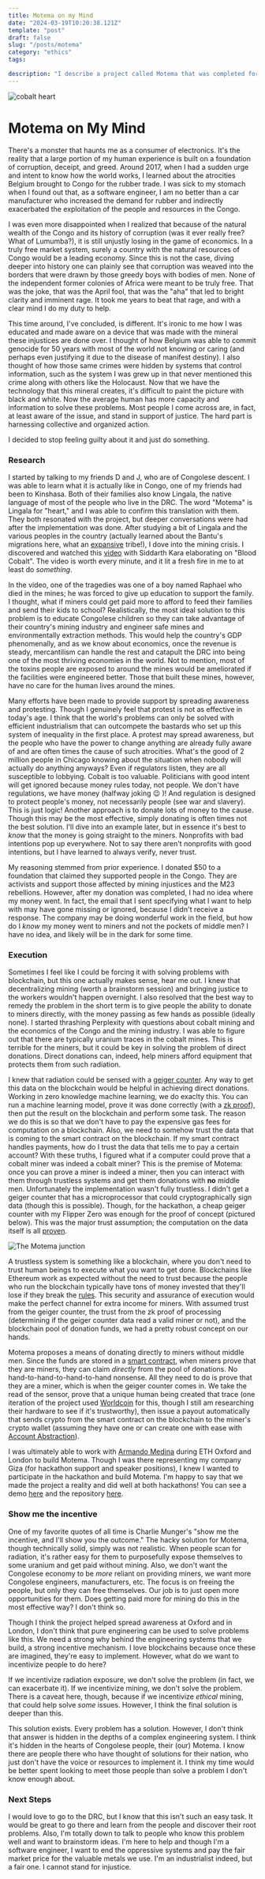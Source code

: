 ```yaml
---
title: Motema on my Mind
date: "2024-03-19T10:20:38.121Z"
template: "post"
draft: false
slug: "/posts/motema"
category: "ethics"
tags:

description: "I describe a project called Motema that was completed for ETH Oxford and ETH London. I explore the reason why the project came into being and future steps."
---
```

![cobalt heart](media/motema.png)

# Motema on My Mind
There's a monster that haunts me as a consumer of electronics. It's the reality that a large portion of my human experience is built on a foundation of corruption, deceipt, and greed. Around 2017, when I had a sudden urge and intent to know how the world works, I learned about the atrocities Belgium brought to Congo for the rubber trade. I was sick to my stomach when I found out that, as a software engineer, I am no better than a car manufacturer who increased the demand for rubber and indirectly exacerbated the exploitation of the people and resources in the Congo. 

I was even more disappointed when I realized that because of the natural wealth of the Congo and its history of corruption (was it ever really free? What of Lumumba?), it is still unjustly losing in the game of economics. In a truly free market system, surely a country with the natural resources of Congo would be a leading economy. Since this is not the case, diving deeper into history one can plainly see that corruption was weaved into the borders that were drawn by those greedy boys with bodies of men. None of the independent former colonies of Africa were meant to be truly free. That was the joke, that was the April fool, that was the "aha" that led to bright clarity and imminent rage. It took me years to beat that rage, and with a clear mind I do my duty to help. 

This time around, I've concluded, is different. It's ironic to me how I was educated and made aware on a device that was made with the mineral these injustices are done over. I thought of how Belgium was able to commit genocide for 50 years with most of the world not knowing or caring (and perhaps even justifying it due to the disease of manifest destiny). I also thought of how those same crimes were hidden by systems that control information, such as the system I was grew up in that never mentioned this crime along with others like the Holocaust. Now that we have the technology that this mineral creates, it's difficult to paint the picture with black and white. Now the average human has more capacity and information to solve these problems. Most people I come across are, in fact, at least aware of the issue, and stand in support of justice. The hard part is harnessing collective and organized action. 

I decided to stop feeling guilty about it and just do something.

### Research
I started by talking to my friends D and J, who are of Congolese descent. I was able to learn what it is actually like in Congo, one of my friends had been to Kinshasa. Both of their families also know Lingala, the native language of most of the people who live in the DRC. The word "Motema" is Lingala for "heart," and I was able to confirm this translation with them. They both resonated with the project, but deeper conversations were had after the implementation was done. After studying a bit of Lingala and the various peoples in the country (actually learned about the Bantu's migrations here, what an [expansive](https://www.worldhistory.org/Bantu_Migration/) tribe!), I dove into the mining crisis. I discovered and watched this [video](https://youtu.be/ff_qrTyjr1o?si=qnVD0p2Y2crbHtNp) with Siddarth Kara elaborating on "Blood Cobalt". The video is worth every minute, and it lit a fresh fire in me to at least do *something*.

In the video, one of the tragedies was one of a boy named Raphael who died in the mines; he was forced to give up education to support the family. I thought, what if miners could get paid more to afford to feed their families and send their kids to school? Realistically, the most ideal solution to this problem is to educate Congolese children so they can take advantage of their country's mining industry and engineer safe mines and environmentally extraction methods. This would help the country's GDP phenomenally, and as we know about economics, once the revenue is steady, mercantilism can handle the rest and catapult the DRC into being one of the most thriving economies in the world. Not to mention, most of the toxins people are exposed to around the mines would be ameliorated if the facilities were engineered better. Those that built these mines, however, have no care for the human lives around the mines.

Many efforts have been made to provide support by spreading awareness and protesting. Though I genuinely feel that protest is not as effective in today's age. I think that the world's problems can only be solved with efficient industrialism that can outcompete the bastards who set up this system of inequality in the first place. A protest may spread awareness, but the people who have the power to change anything are already fully aware of and are often times the cause of such atrocities. What's the good of 2 million people in Chicago knowing about the situation when nobody will actually do anything anyways? Even if regulators listen, they are all susceptible to lobbying. Cobalt is too valuable. Politicians with good intent will get ignored because money rules today, not people. We don't have regulations, we have money (halfway joking 😉 )! And regulation is designed to protect people's money, not necessarily people (see war and slavery). This is just logic! Another approach is to donate lots of money to the cause. Though this may be the most effective, simply donating is often times not the best solution. I'll dive into an example later, but in essence it's best to *know* that the money is going straight to the miners. Nonprofits with bad intentions pop up everywhere. Not to say there aren't nonprofits with good intentions, but I have learned to always verify, never trust.

My reasoning stemmed from prior experience. I donated $50 to a foundation that claimed they supported people in the Congo. They are activists and support those affected by mining injustices and the M23 rebellions. However, after my donation was completed, I had no idea where my money went. In fact, the email that I sent specifying what I want to help with may have gone missing or ignored, because I didn't receive a response. The company may be doing wonderful work in the field, but how do I *know* my money went to miners and not the pockets of middle men? I have no idea, and likely will be in the dark for some time. 

### Execution

Sometimes I feel like I could be forcing it with solving problems with blockchain, but this one actually makes sense, hear me out. I knew that decentralizing mining (worth a brainstorm session) and bringing justice to the workers wouldn't happen overnight. I also resolved that the best way to remedy the problem in the short term is to give people the ability to donate to miners directly, with the money passing as few hands as possible (ideally none). I started thrashing Perplexity with questions about cobalt mining and the economics of the Congo and the mining industry. I was able to figure out that there are typically uranium traces in the cobalt mines. This is terrible for the miners, but it could be key in solving the problem of direct donations. Direct donations can, indeed, help miners afford equipment that protects them from such radiation.

I knew that radiation could be sensed with a [geiger counter](https://www.youtube.com/watch?v=Y15lHe5pTzo). Any way to get this data on the blockchain would be helpful in achieving direct donations. Working in zero knowledge machine learning, we do exaclty this. You can run a machine learning model, prove it was done correctly (with a [zk proof](https://www.youtube.com/watch?v=HUs1bH85X9I)), then put the result on the blockchain and perform some task. The reason we do this is so that we don't have to pay the expensive gas fees for computation on a blockchain. Also, we need to somehow trust the data that is coming to the smart contract on the blockchain. If my smart contract handles payments, how do I trust the data that tells me to pay a certain account? With these truths, I figured what if a computer could prove that a cobalt miner was indeed a cobalt miner? This is the premise of Motema: once you can prove a miner is indeed a miner, then you can interact with them through trustless systems and get them donations with **no** middle men. Unfortunately the implementation wasn't fully trustless. I didn't get a geiger counter that has a microprocessor that could cryptographically sign data (though this is possible). Though, for the hackathon, a cheap geiger counter with my Flipper Zero was enough for the proof of concept (pictured below). This was the major trust assumption; the computation on the data itself is all [proven](https://github.com/lancenonce/motema/blob/main/zkml_geiger/ML_third_attempt/motema_three/inference/src/lib.cairo). 

![The Motema junction](media/ethicsphoto.png)

A trustless system is something like a blockchain, where you don't need to trust human beings to execute what you want to get done. Blockchains like Ethereum work as expected without the need to trust because the people who run the blockchain typically have tons of money invested that they'll lose if they break the [rules](https://www.youtube.com/watch?v=M3EFi_POhps). This security and assurance of execution would make the perfect channel for extra income for miners. With assumed trust from the geiger counter, the trust from the zk proof of processing (determining if the geiger counter data read a valid miner or not), and the blockchain pool of donation funds, we had a pretty robust concept on our hands.

Motema proposes a means of donating directly to miners without middle men. Since the funds are stored in a [smart contract](https://github.com/lancenonce/motema/blob/main/contracts/MotemaPool_flattened.sol), when miners prove that they are miners, they can claim *directly* from the pool of donations. No hand-to-hand-to-hand-to-hand nonsense. All they need to do is prove that they are a miner, which is when the geiger counter comes in. We take the read of the sensor, prove that a unique human being created that trace (one iteration of the project used [Worldcoin](https://github.com/armsves/MotemaWorld/blob/main/src/pages/verify-miner.tsx#L103) for this, though I still am researching their hardware to see if it's trustworthy), then issue a payout automatically that sends crypto from the smart contract on the blockchain to the miner's crypto wallet (assuming they have one or can create one with ease with [Account Abstraction](https://blog.thirdweb.com/account-abstraction-erc4337/)).

I was ultimately able to work with [Armando Medina](https://www.linkedin.com/in/armsves/) during ETH Oxford and London to build Motema. Though I was there representing my company Giza (for hackathon support and speaker positions), I knew I wanted to participate in the hackathon and build Motema. I'm happy to say that we made the project a reality and did well at both hackathons! You can see a demo [here](https://youtu.be/7o453t2d-CE) and the repository [here](https://github.com/lancenonce/motema).

### Show me the incentive
One of my favorite quotes of all time is Charlie Munger's "show me the incentive, and I'll show you the outcome." The hacky solution for Motema, though technically solid, simply was not realistic. When people scan for radiation, it's rather easy for them to purposefully expose themselves to some uranium and get paid without mining. Also, we don't want the Congolese economy to be *more* reliant on providing miners, we want more Congolese engineers, manufacturers, etc. The focus is on freeing the people, but only they can free themselves. Our job is to just open more opportunities for them. Does getting paid more for mining do this in the most effective way? I don't think so.

Though I think the project helped spread awareness at Oxford and in London, I don't think that pure engineering can be used to solve problems like this. We need a strong why behind the engineering systems that we build, a strong incentive mechanism. I love blockchains because once these are imagined, they're easy to implement. However, what do we want to incentivize people to do here?

If we incentivize radiation exposure, we don't solve the problem (in fact, we can exacerbate it). If we incentivize mining, we don't solve the problem. There is a caveat here, though, because if we incentivize *ethical* mining, that could help solve *some* issues. However, I think the final solution is deeper than this.

This solution exists. Every problem has a solution. However, I don't think that answer is hidden in the depths of a complex engineering system. I think it's hidden in the hearts of Congolese people, their (our) Motema. I know there are people there who have thought of solutions for their nation, who just don't have the voice or resources to implement it. I think my time would be better spent looking to meet those people than solve a problem I don't know enough about.

### Next Steps
I would love to go to the DRC, but I know that this isn't such an easy task. It would be great to go there and learn from the people and discover their root problems. Also, I'm totally down to talk to people who know this problem well and want to brainstorm ideas. I'm here to help and though I'm a software engineer, I want to end the oppressive systems and pay the fair market price for the valuable metals we use. I'm an industrialist indeed, but a fair one. I cannot stand for injustice.